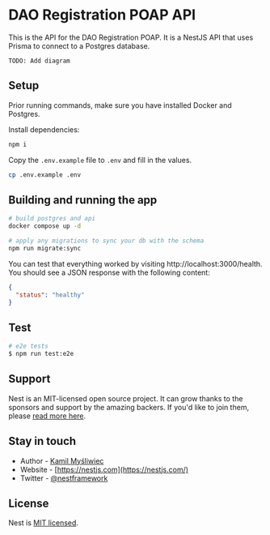 # DAO Registration POAP API

This is the API for the DAO Registration POAP. It is a NestJS API that uses Prisma to connect to a Postgres database.

`TODO: Add diagram`

## Setup

Prior running commands, make sure you have installed Docker and Postgres.

Install dependencies:

```bash
npm i
```

Copy the `.env.example` file to `.env` and fill in the values.

```bash
cp .env.example .env
```

## Building and running the app

```bash
# build postgres and api
docker compose up -d

# apply any migrations to sync your db with the schema
npm run migrate:sync
```

You can test that everything worked by visiting http://localhost:3000/health. You should see a JSON response with the following content:

```json
{
  "status": "healthy"
}
```

## Test

```bash
# e2e tests
$ npm run test:e2e
```

## Support

Nest is an MIT-licensed open source project. It can grow thanks to the sponsors and support by the amazing backers. If you'd like to join them, please [read more here](https://docs.nestjs.com/support).

## Stay in touch

- Author - [Kamil Myśliwiec](https://kamilmysliwiec.com)
- Website - [https://nestjs.com](https://nestjs.com/)
- Twitter - [@nestframework](https://twitter.com/nestframework)

## License

Nest is [MIT licensed](LICENSE).

